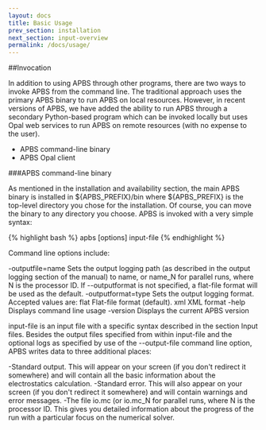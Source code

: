 ```yaml
---
layout: docs
title: Basic Usage
prev_section: installation
next_section: input-overview
permalink: /docs/usage/
---
```


##Invocation

In addition to using APBS through other programs, there are two ways to invoke APBS from the command line. The traditional approach uses the primary APBS binary to run APBS on local resources. However, in recent versions of APBS, we have added the ability to run APBS through a secondary Python-based program which can be invoked locally but uses Opal web services to run APBS on remote resources (with no expense to the user).

<div>
	<ul>
		<li>APBS command-line binary</li>
		<li>APBS Opal client</li>
	</ul>
</div>

###APBS command-line binary

As mentioned in the installation and availability section, the main APBS binary is installed in ${APBS_PREFIX}/bin where ${APBS_PREFIX} is the top-level directory you chose for the installation. Of course, you can move the binary to any directory you choose. APBS is invoked with a very simple syntax:

{% highlight bash %}
apbs [options] input-file
{% endhighlight %}

Command line options include:

-outputfile=name  Sets the output logging path (as described in the output logging section of the manual) to name, or name_N for parallel runs, where N is the processor ID. If --outputformat is not specified, a flat-file format will be used as the default.
-outputformat=type  Sets the output logging format. Accepted values are:
flat  Flat-file format (default).
xml  XML format
-help  Displays command line usage
-version  Displays the current APBS version

input-file is an input file with a specific syntax described in the section Input files. Besides the output files specified from within input-file and the optional logs as specified by use of the --output-file command line option, APBS writes data to three additional places:

-Standard output. This will appear on your screen (if you don't redirect it somewhere) and will contain all the basic information about the electrostatics calculation.
-Standard error. This will also appear on your screen (if you don't redirect it somewhere) and will contain warnings and error messages.
-The file io.mc (or io.mc_N for parallel runs, where N is the processor ID. This gives you detailed information about the progress of the run with a particular focus on the numerical solver.